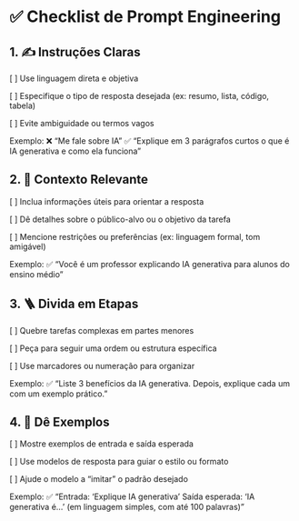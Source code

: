 # ✅ Checklist de Prompt Engineering

## 1. ✍️ Instruções Claras

[ ] Use linguagem direta e objetiva

[ ] Especifique o tipo de resposta desejada (ex: resumo, lista, código, tabela)

[ ] Evite ambiguidade ou termos vagos

Exemplo: ❌ “Me fale sobre IA” ✅ “Explique em 3 parágrafos curtos o que é IA generativa e como ela funciona”

## 2. 🧠 Contexto Relevante

[ ] Inclua informações úteis para orientar a resposta

[ ] Dê detalhes sobre o público-alvo ou o objetivo da tarefa

[ ] Mencione restrições ou preferências (ex: linguagem formal, tom amigável)

Exemplo: ✅ “Você é um professor explicando IA generativa para alunos do ensino médio”

## 3. 🪜 Divida em Etapas

[ ] Quebre tarefas complexas em partes menores

[ ] Peça para seguir uma ordem ou estrutura específica

[ ] Use marcadores ou numeração para organizar

Exemplo: ✅ “Liste 3 benefícios da IA generativa. Depois, explique cada um com um exemplo prático.”

## 4. 📌 Dê Exemplos

[ ] Mostre exemplos de entrada e saída esperada

[ ] Use modelos de resposta para guiar o estilo ou formato

[ ] Ajude o modelo a “imitar” o padrão desejado

Exemplo: ✅ “Entrada: ‘Explique IA generativa’ Saída esperada: ‘IA generativa é…’ (em linguagem simples, com até 100 palavras)”